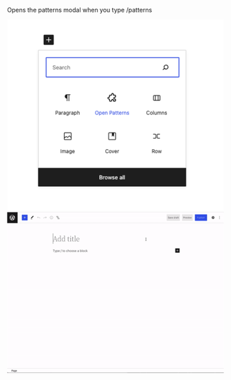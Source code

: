 Opens the patterns modal when you type /patterns

![alt text](assets/inserter.png "Inserter Icon")
![alt text](assets/demo.gif "Demo")
